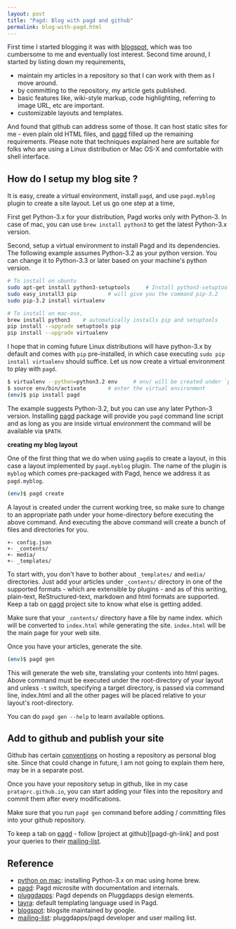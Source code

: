 ```yaml
---
layout: post
title: "Pagd: Blog with pagd and github"
permalink: blog-with-pagd.html
---
```


First time I started blogging it was with [blogspot][blogspot-link], which
was too cumbersome to me and eventually lost interest. Second time around,
I started by listing down my requirements,

- maintain my articles in a repository so that I can work with them as I
  move around.
- by committing to the repository, my article gets published.
- basic features like, wiki-style markup, code highlighting, referring to
  image URL, etc are important.
- customizable layouts and templates.

And found that github can address some of those. It can host static sites for
me - even plain old HTML files, and [pagd][pagd-link] filled up the remaining
requirements. Please note that techniques explained here are suitable for
folks who are using a Linux distribution or Mac OS-X and comfortable with shell
interface.

How do I setup my blog site ?
-----------------------------

It is easy, create a virtual environment, install `pagd`, and use
`pagd.myblog` plugin to create a site layout. Let us go one step at a time,

First get Python-3.x for your distribution, Pagd works only with Python-3. In
case of mac, you can use `brew install python3` to get the latest Python-3.x
version.

Second, setup a virtual environment to install Pagd and its dependencies. The
following example assumes Python-3.2 as your python version. You can change it
to Python-3.3 or later based on your machine's python version.

```bash
# To install on ubuntu
sudo apt-get install python3-setuptools     # Install python3-setuptools
sudo easy_install3 pip          # will give you the command pip-3.2
sudo pip-3.2 install virtualenv

# To install on mac-osx,
brew install python3    # automatically installs pip and setuptools
pip install --upgrade setuptools pip
pip install --upgrade virtualenv
```

I hope that in coming future Linux distributions will have python-3.x by
default and comes with `pip` pre-installed, in which case executing
`sudo pip install virtualenv` should suffice. Let us now create a virtual
environment to play with `pagd`.

```bash
$ virtualenv --python=python3.2 env     # env/ will be created under `pwd`
$ source env/bin/activate       # enter the virtual environment
(env)$ pip install pagd
```

The example suggests Python-3.2, but you can use any later Python-3 version.
Installing [pagd][pagd-link] package will provide you `pagd` command line
script and as long as you are inside virtual environment the command will
be available via `$PATH`.

**creating my blog layout**

One of the first thing that we do when using `pagd`is to create a layout,
in this case a layout implemented by `pagd.myblog` plugin. The name of the
plugin is `myblog` which comes pre-packaged with Pagd, hence we address it as
`pagd.myblog`.

```bash
(env)$ pagd create
```

A layout is created under the current working tree, so make sure to change to
an appropriate path under your home-directory before executing the above
command. And executing the above command will create a bunch of files and
directories for you.

```text
+- config.json
+- _contents/
+- media/
+- _templates/
```

To start with, you don't have to bother about `_templates/` and `media/`
directories. Just add your articles under `_contents/` directory in one of
the supported formats - which are extensible by plugins - and as of
this writing,  plain-text, ReStructured-text, markdown and html formats are
supported. Keep a tab on [pagd][pagd-link] project site to know what else is
getting added.

Make sure that your `_contents/` directory have a file by name index.<format>
which will be converted to `index.html` while generating the site.
`index.html` will be the main page for your web site.

Once you have your articles, generate the site.

```bash
(env)$ pagd gen
```

This will generate the web site, translating your contents into html pages.
Above command must be executed under the root-directory of your layout and
unless `-t` switch, specifying a target directory, is passed via command
line, index.html and all the other pages will be placed relative to your
layout's root-directory.

You can do `pagd gen --help` to learn available options.

Add to github and publish your site
-----------------------------------

Github has certain [conventions](http://pages.github.com/) on hosting a
repository as personal blog site. Since that could change in future, I am not
going to explain them here, may be in a separate post.

Once you have your repository setup in github, like in my case
`prataprc.github.io`, you can start adding your files into the repository
and commit them after every modifications.

Make sure that you run `pagd gen` command before adding / committing files
into your github repository.

To keep a tab on [pagd][pagd-link] - follow [project at github][pagd-gh-link]
and post your queries to their [mailing-list][mailing-link].

Reference
---------
* [python on mac][python-on-mac-link]: installing Python-3.x on mac using home brew.
* [pagd][pagd-link]: Pagd microsite with documentation and internals.
* [pluggdapps][pluggdapps-link]: Pagd depends on Pluggdapps design elements.
* [tayra][tayra-link]: default templating language used in Pagd.
* [blogspot][blogspot-link]: blogsite maintained by google.
* [mailing-list][mailing-link]: pluggdapps/pagd developer and user mailing list.

[pagd-link]: http://pythonhosted.org/pagd
[pluggdapps-link]: https://github.com/prataprc/pluggdapps
[tayra-link]: https://github.com/prataprc/tayra
[blogspot-link]: http://www.blogger.com
[mailing-link]: http://groups.google.com/group/pluggdapps
[python-on-mac-link]: https://github.com/Homebrew/homebrew/wiki/Homebrew-and-Python
